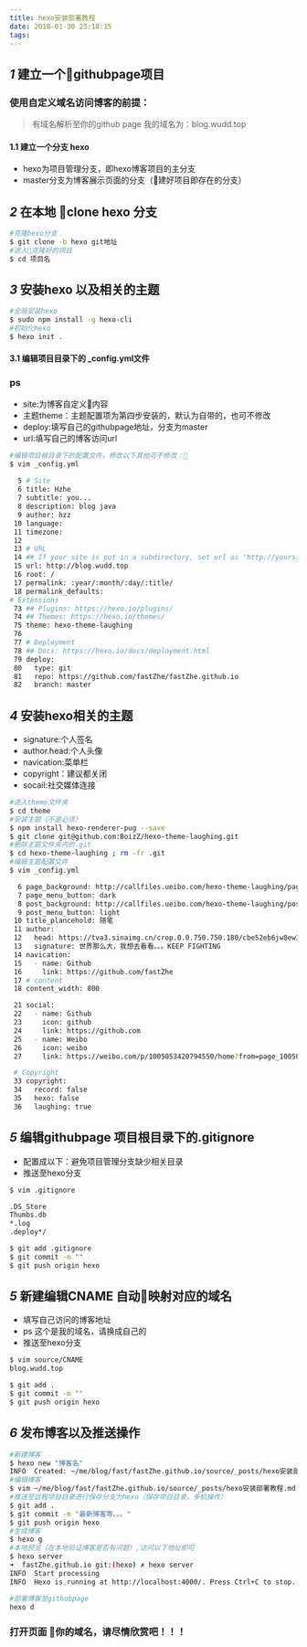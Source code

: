 ```yaml
---
title: hexo安装部署教程
date: 2018-01-30 23:18:15
tags:
---
```

##  *1*  建立一个githubpage项目
### 使用自定义域名访问博客的前提：
> 有域名解析至你的github page 我的域名为：blog.wudd.top


#### 1.1  建立一个分支 hexo
* hexo为项目管理分支，即hexo博客项目的主分支
* master分支为博客展示页面的分支（建好项目即存在的分支）

## *2* 在本地 clone hexo 分支
```bash
#克隆hexo分支
$ git clone -b hexo git地址
#进入克隆好的项目
$ cd 项目名
```
## *3* 安装hexo 以及相关的主题
```bash
#全局安装hexo
$ sudo npm install -g hexo-cli
#初始化hexo
$ hexo init .
```
#### 3.1 编辑项目目录下的 _config.yml文件
### ps
* site:为博客自定义内容
* 主题theme：主题配置项为第四步安装的，默认为自带的，也可不修改
* deploy:填写自己的githubpage地址，分支为master
* url:填写自己的博客访问url
```bash
#编辑项目根目录下的配置文件，修改以下其他可不修改：
$ vim _config.yml
 
  5 # Site
  6 title: Hzhe
  7 subtitle: you...
  8 description: blog java
  9 author: hzz
 10 language:
 11 timezone:
 12
 13 # URL
 14 ## If your site is put in a subdirectory, set url as 'http://yoursite.com/ch    ild' and root as '/child/'
 15 url: http://blog.wudd.top
 16 root: /
 17 permalink: :year/:month/:day/:title/
 18 permalink_defaults:
# Extensions
 73 ## Plugins: https://hexo.io/plugins/
 74 ## Themes: https://hexo.io/themes/ 
 75 theme: hexo-theme-laughing
 76
 77 # Deployment
 78 ## Docs: https://hexo.io/docs/deployment.html
 79 deploy:
 80   type: git
 81   repo: https://github.com/fastZhe/fastZhe.github.io
 82   branch: master

```
## *4* 安装hexo相关的主题
* signature:个人签名
* author.head:个人头像
* navication:菜单栏
* copyright：建议都关闭
* socail:社交媒体连接
```bash
#进入theme文件夹
$ cd theme
#安装主题（不是必须）
$ npm install hexo-renderer-pug --save
$ git clone git@github.com:BoizZ/hexo-theme-laughing.git
#删除主题文件夹内的.git
$ cd hexo-theme-laughing ; rm -fr .git
#编辑主题配置文件
$ vim _config.yml

  6 page_background: http://callfiles.ueibo.com/hexo-theme-laughing/page_backgro    und.jpg
  7 page_menu_button: dark
  8 post_background: http://callfiles.ueibo.com/hexo-theme-laughing/post_backgro    und.jpg
  9 post_menu_button: light
 10 title_plancehold: 随笔
 11 author:
 12   head: https://tva3.sinaimg.cn/crop.0.0.750.750.180/cbe52eb6jw8ew3l78tj4qj2    0ku0kv75s.jpg
 13   signature: 世界那么大，我想去看看。。。KEEP FIGHTING
 14 navication:
 15   - name: Github
 16     link: https://github.com/fastZhe
 17 # content
 18 content_width: 800

 21 social:
 22   - name: Github
 23     icon: github
 24     link: https://github.com
 25   - name: Weibo
 26     icon: weibo
 27     link: https://weibo.com/p/1005053420794550/home?from=page_100505&mod=TAB    &is_all=1

 # Copyright
 33 copyright:
 34   record: false
 35   hexo: false
 36   laughing: true
```

## *5* 编辑githubpage 项目根目录下的.gitignore
* 配置成以下：避免项目管理分支缺少相关目录
* 推送至hexo分支
```bash
$ vim .gitignore

.DS_Store
Thumbs.db
*.log
.deploy*/

$ git add .gitignore 
$ git commit -m ""
$ git push origin hexo
```

## *5* 新建编辑CNAME 自动映射对应的域名
* 填写自己访问的博客地址
* ps 这个是我的域名，请换成自己的
* 推送至hexo分支
```bash
$ vim source/CNAME
blog.wudd.top

$ git add . 
$ git commit -m ""
$ git push origin hexo
```


## *6* 发布博客以及推送操作
```bash
#新建博客
$ hexo new "博客名"
INFO  Created: ~/me/blog/fast/fastZhe.github.io/source/_posts/hexo安装部署教程.md
#编辑博客
$ vim ~/me/blog/fast/fastZhe.github.io/source/_posts/hexo安装部署教程.md
#推送至远程项目目录进行保存分支为hexo（保存项目目录，多机操作）
$ git add .
$ git commit -m "最新博客等。。。"
$ git push origin hexo
#生成博客
$ hexo g
#本地预览（在本地验证博客是否有问题）,访问以下地址即可
$ hexo server
➜  fastZhe.github.io git:(hexo) ✗ hexo server
INFO  Start processing
INFO  Hexo is running at http://localhost:4000/. Press Ctrl+C to stop.

#部署博客至githubpage
hexo d
```

### 打开页面 你的域名，请尽情欣赏吧！！！
